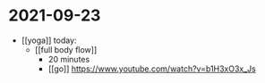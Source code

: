 # 2021-09-23

- [[yoga]] today:
  - [[full body flow]] 
    - 20 minutes
    - [[go]] https://www.youtube.com/watch?v=b1H3xO3x_Js